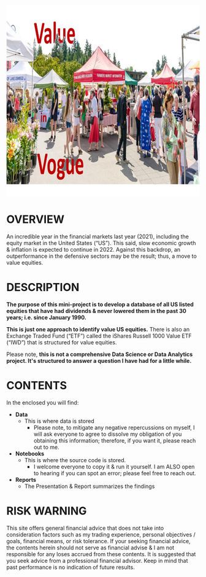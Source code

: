 <p align="center">
  <img width="800" height="500" src="https://github.com/sobcza11/Value_in_Vogue/blob/main/_other/v_in_v.jpg">
</p>


# OVERVIEW
An incredible year in the financial markets last year (2021), including the equity market in the United States (“US”). This said, slow economic growth & inflation is expected to continue in 2022. Against this backdrop, an outperformance in the defensive sectors may be the result; thus, a move to value equities. 

# DESCRIPTION
**The purpose of this mini-project is to develop a database of all US listed equities that have had dividends & never lowered them in the past 30 years; i.e. since January 1990.**

**This is just one approach to identify value US equities.** There is also an Exchange Traded Fund (“ETF”) called the iShares Russell 1000 Value ETF (“IWD”) that is structured for value equities. 

Please note, **this is not a comprehensive Data Science or Data Analytics project. It's structured to answer a question I have had for a little while.**

# CONTENTS
In the enclosed you will find:
   * **Data**
     * This is where data is stored
        * Please note, to mitigate any negative repercussions on myself, I will ask everyone to agree to dissolve my obligation of you obtaining this information; therefore, if you want it, please reach out to me.
   * **Notebooks**
     * This is where the source code is stored.
        * I welcome everyone to copy it & run it yourself. I am ALSO open to hearing if you can spot an error; please feel free to reach out.
   * **Reports**
     * The Presentation & Report summarizes the findings

# RISK WARNING
This site offers general financial advice that does not take into consideration factors such as my trading experience, personal objectives / goals, financial means, or risk tolerance. If your seeking financial advice, the contents herein should not serve as financial advise & I am not responsible for any loses accrued from these contents. It is suggested that you seek advice from a professional financial advisor. Keep in mind that past performance is no indication of future results.

